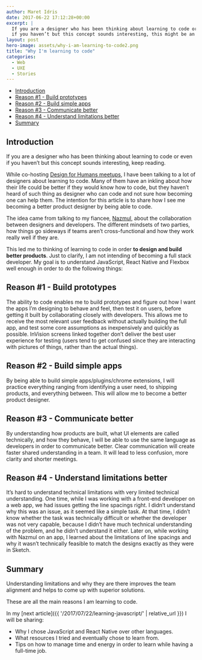 ```yaml
---
author: Maret Idris
date: 2017-06-22 17:12:28+00:00
excerpt: |
  If you are a designer who has been thinking about learning to code or even
  if you haven’t but this concept sounds interesting, this might be an interesting read
layout: post
hero-image: assets/why-i-am-learning-to-code2.png
title: "Why I'm learning to code"
categories:
  - Web
  - UXE
  - Stories
---
```


<!-- START doctoc generated TOC please keep comment here to allow auto update -->
<!-- DON'T EDIT THIS SECTION, INSTEAD RE-RUN doctoc TO UPDATE -->

- [Introduction](#introduction)
- [Reason #1 - Build prototypes](#reason-1---build-prototypes)
- [Reason #2 - Build simple apps](#reason-2---build-simple-apps)
- [Reason #3 - Communicate better](#reason-3---communicate-better)
- [Reason #4 - Understand limitations better](#reason-4---understand-limitations-better)
- [Summary](#summary)

<!-- END doctoc generated TOC please keep comment here to allow auto update -->

## Introduction

If you are a designer who has been thinking about learning to code or even if you haven’t but this concept sounds
interesting, keep reading.

While co-hosting [Design for Humans meetups](http://bit.ly/2rRvdr7), I have been talking to a lot of designers about
learning to code. Many of them have an inkling about how their life could be better if they would know how to code, but
they haven’t heard of such thing as designer who can code and not sure how becoming one can help them. The intention for
this article is to share how I see me becoming a better product designer by being able to code.

The idea came from talking to my fiancee, [Nazmul](https://developerlife.com/about-me/), about the collaboration between
designers and developers. The different mindsets of two parties, how things go sideways if teams aren’t cross-functional
and how they work really well if they are.

This led me to thinking of learning to code in order **to design and build better products**. Just to clarify, I am not
intending of becoming a full stack developer. My goal is to understand JavaScript, React Native and Flexbox well enough
in order to do the following things:

## Reason #1 - Build prototypes

The ability to code enables me to build prototypes and figure out how I want the apps I’m designing to behave and feel,
then test it on users, before getting it built by collaborating closely with developers. This allows me to receive the
most relevant user feedback without actually building the full app, and test some core assumptions as inexpensively and
quickly as possible. InVision screens linked together don’t deliver the best user experience for testing (users tend to
get confused since they are interacting with pictures of things, rather than the actual things).

## Reason #2 - Build simple apps

By being able to build simple apps/plugins/chrome extensions, I will practice everything ranging from identifying a user
need, to shipping products, and everything between. This will allow me to become a better product designer.

## Reason #3 - Communicate better

By understanding how products are built, what UI elements are called technically, and how they behave, I will be able to
use the same language as developers in order to communicate better. Clear communication will create faster shared
understanding in a team. It will lead to less confusion, more clarity and shorter meetings.

## Reason #4 - Understand limitations better

It’s hard to understand technical limitations with very limited technical understanding. One time, while I was working
with a front-end developer on a web app, we had issues getting the line spacings right. I didn’t understand why this was
an issue, as it seemed like a simple task. At that time, I didn’t know whether the task was technically difficult or
whether the developer was not very capable, because I didn’t have much technical understanding of the problem, and he
didn’t understand it either. Later on, while working with Nazmul on an app, I learned about the limitations of line
spacings and why it wasn’t technically feasible to match the designs exactly as they were in Sketch.

## Summary

Understanding limitations and why they are there improves the team alignment and helps to come up with superior
solutions.

These are all the main reasons I am learning to code.

In my [next article]({{ '/2017/07/22/learning-javascript/' | relative_url }}) I will be sharing:

- Why I chose JavaScript and React Native over other languages.
- What resources I tried and eventually chose to learn from.
- Tips on how to manage time and energy in order to learn while having a full-time job.
